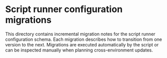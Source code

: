 # Script runner configuration migrations

This directory contains incremental migration notes for the script runner
configuration schema. Each migration describes how to transition from one
version to the next. Migrations are executed automatically by the script
or can be inspected manually when planning cross-environment updates.
